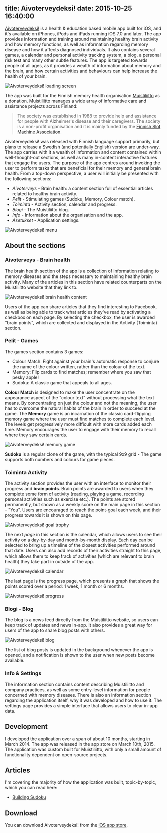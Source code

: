 title: Aivoterveydeksi!
date: 2015-10-25 16:40:00
---
[Aivoterveydeksi!][1] is a health & education based mobile app built for iOS, and it's available on iPhones, iPods and iPads running iOS 7.0 and later. The app provides information and training around maintaining healthy brain activity and how memory functions, as well as information regarding memory disease and how it affects diagnosed individuals. It also contains several games, a calendar and personal activity tracking system, a blog, a personal risk test and many other subtle features. The app is targeted towards people of all ages, as it provides a wealth of information about memory and the brain, and how certain activities and behaviours can help increase the health of your brain.

![Aivoterveydeksi! loading screen](http://perrymitchell.net/wp-content/uploads/2015/03/iOS-Simulator-Screen-Shot-9-Feb-2015-11.19.52-pm-200x356.png)

The app was built for the Finnish memory health organisation [Muistiliitto](http://www.muistiliitto.fi/) as a donation. Muistiliitto manages a wide array of informative care and assistance projects across Finland:
> The society was established in 1988 to provide help and assistance for people with Alzheimer's disease and their caregivers. The society is a non-profit organisation and it is mainly funded by the [Finnish Slot Machine Association](https://www.ray.fi/en/).

Aivoterveydeksi! was released with Finnish language support primarily, but plans to release a Swedish (and potentially English) version are under-way. The app carries with it a wealth of information and content contained within well-thought-out sections, as well as many in-content interactive features that engage the users. The purpose of the app centres around invoking the user to perform tasks that are beneficial for their memory and general brain health. From a top-down perspective, a user will initially be presented with the following sections:

*   _Aivoterveys_ - Brain health: a content section full of essential articles related to healthy brain activity.
*   _Pelit_ - Stimulating games (Sudoku, Memory, Colour match).
*   _Toiminta_ - Activity section, calendar and progress.
*   _Blogi_ - The Muistiliitto blog.
*   _Info_ - Information about the organisation and the app.
*   _Asetukset_ - Application settings.

![Aivoterveydeksi! menu](http://perrymitchell.net/wp-content/uploads/2015/03/iOS-Simulator-Screen-Shot-9-Feb-2015-11.16.49-pm-200x356.png)

## About the sections

### Aivoterveys - Brain health

The brain health section of the app is a collection of information relating to memory diseases and the steps necessary to maintaining healthy brain activity. Many of the articles in this section have related counterparts on the Muistiliitto website that they link to.

![Aivoterveydeksi! brain health content](http://perrymitchell.net/wp-content/uploads/2015/03/image1-200x355.png)

Users of the app can share articles that they find interesting to Facebook, as well as being able to track what articles they've read by activating a checkbox on each page. By selecting the checkbox, the user is awarded "brain points", which are collected and displayed in the Activity (Toiminta) section.

### Pelit - Games

The games section contains 3 games:

*   Colour Match: Fight against your brain's automatic response to conjure the name of the colour written, rather than the colour of the text.
*   Memory: Flip cards to find matches; remember where you saw that pesky apple!
*   Sudoku: A classic game that appeals to all ages.

**Colour Match** is designed to make the user concentrate on the appearance aspect of the "colour text" without processing what the text means. By concentrating on just the colour and not the meaning, the user has to overcome the natural habits of the brain in order to succeed at the game. The **Memory** game is an incarnation of the classic card-flipping memory game where the user must find matches to complete each level. The levels get progressively more difficult with more cards added each time. Memory encourages the user to engage with their memory to recall where they saw certain cards.

![Aivoterveydeksi! memory game](http://perrymitchell.net/wp-content/uploads/2015/03/iOS-Simulator-Screen-Shot-9-Feb-2015-11.31.16-pm-300x169.png)

**Sudoku** is a regular clone of the game, with the typical 9x9 grid - The game supports both numbers and colours for game pieces.

### Toiminta Activity

The activity section provides the user with an interface to monitor their progress and **brain points**. Brain points are awarded to users when they complete some form of activity (reading, playing a game, recording personal activities such as exercise etc.). The points are stored permanently, but shown as a weekly score on the main page in this section - "You". Users are encouraged to reach the point-goal each week, and their progress towards it is shown on this page.

![Aivoterveydeksi! goal trophy](http://perrymitchell.net/wp-content/uploads/2015/03/iOS-Simulator-Screen-Shot-9-Feb-2015-11.20.23-pm-200x356.png)

The next _page_ in this section is the calendar, which allows users to see their activity on a day-by-day and month-by-month display. Each day can be selected to bring up a timeline of the closest activities performed around that date. Users can also add records of their activities straight to this page, which allows them to keep track of activities (which are relevant to brain health) they take part in outside of the app.

![Aivoterveydeksi! calendar](http://perrymitchell.net/wp-content/uploads/2015/03/iOS-Simulator-Screen-Shot-9-Feb-2015-11.20.46-pm-200x356.png)

The last page is the progress page, which presents a graph that shows the points scored over a period: 1 week, 1 month or 6 months.

![Aivoterveydeksi! progress](http://perrymitchell.net/wp-content/uploads/2015/03/iOS-Simulator-Screen-Shot-9-Feb-2015-11.19.18-pm-200x356.png)

### Blogi - Blog

The blog is a news feed directly from the Muistiliitto website, so users can keep track of updates and news in-app. It also provides a great way for users of the app to share blog posts with others.

![Aivoterveydeksi! blog](http://perrymitchell.net/wp-content/uploads/2015/03/iOS-Simulator-Screen-Shot-9-Feb-2015-11.30.23-pm-200x356.png)

The list of blog posts is updated in the background whenever the app is opened, and a notification is shown to the user when new posts become available.

### Info & Settings

The information section contains content describing Muistiliitto and company practices, as well as some entry-level information for people concerned with memory diseases. There is also an information section regarding the application itself, why it was developed and how to use it. The settings page provides a simple interface that allows users to clear in-app data.

## Development

I developed the application over a span of about 10 months, starting in March 2014. The app was released in the app store on March 10th, 2015. The application was custom built for Muistiliitto, with only a small amount of functionality dependent on open-source projects.

## Articles

I'm covering the majority of how the application was built, topic-by-topic, which you can read here:

*   [Building Sudoku](http://perrymitchell.net/article/building-sudoku-for-mobile-applications/)

## Download

You can download Aivoterveydeksi! from the [iOS app store][1].

[1]: https://itunes.apple.com/us/app/aivoterveydeksi!/id965551071?mt=8

